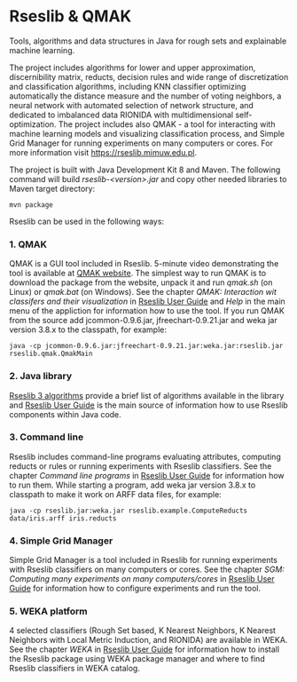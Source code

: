 # Rseslib & QMAK
Tools, algorithms and data structures in Java for rough sets and explainable machine learning.

The project includes algorithms for lower and upper approximation, discernibility matrix, reducts, decision rules and wide range of discretization and classification algorithms, including KNN classifier optimizing automatically the distance measure and the number of voting neighbors, a neural network with automated selection of network structure, and dedicated to imbalanced data RIONIDA with multidimensional self-optimization. The project includes also QMAK - a tool for interacting with machine learning models and visualizing classification process, and Simple Grid Manager for running experiments on many computers or cores. For more information visit https://rseslib.mimuw.edu.pl.

The project is built with Java Development Kit 8 and Maven. The following command will build *rseslib-\<version\>.jar* and copy other needed libraries to Maven target directory:
```
mvn package
```

Rseslib can be used in the following ways:

### 1. QMAK
QMAK is a GUI tool included in Rseslib. 5-minute video demonstrating the tool is available at [QMAK website](http://rseslib.mimuw.edu.pl/qmak). The simplest way to run QMAK is to download the package from the website, unpack it and run *qmak.sh* (on Linux) or *qmak.bat* (on Windows). See the chapter *QMAK: Interaction wit classifers and their visualization* in [Rseslib User Guide](https://rseslib.mimuw.edu.pl/rseslib.pdf) and *Help* in the main menu of the appliction for information how to use the tool. If you run QMAK from the source add jcommon-0.9.6.jar, jfreechart-0.9.21.jar and weka jar version 3.8.x to the classpath, for example:
```
java -cp jcommon-0.9.6.jar:jfreechart-0.9.21.jar:weka.jar:rseslib.jar rseslib.qmak.QmakMain
```

### 2. Java library
[Rseslib 3 algorithms](https://rseslib.mimuw.edu.pl/algorithms.html) provide a brief list of algorithms available in the library and [Rseslib User Guide](https://rseslib.mimuw.edu.pl/rseslib.pdf) is the main source of information how to use Rseslib components within Java code.

### 3. Command line
Rseslib includes command-line programs evaluating attributes, computing reducts or rules or running experiments with Rseslib classifiers. See the chapter *Command line programs* in [Rseslib User Guide](https://rseslib.mimuw.edu.pl/rseslib.pdf) for information how to run them. While starting a program, add weka jar version 3.8.x to classpath to make it work on ARFF data files, for example:
```
java -cp rseslib.jar:weka.jar rseslib.example.ComputeReducts data/iris.arff iris.reducts
```

### 4. Simple Grid Manager
Simple Grid Manager is a tool included in Rseslib for running experiments with Rseslib classifiers on many computers or cores. See the chapter *SGM: Computing many experiments on many computers/cores* in [Rseslib User Guide](https://rseslib.mimuw.edu.pl/rseslib.pdf) for information how to configure experiments and run the tool.

### 5. WEKA platform
4 selected classifiers (Rough Set based, K Nearest Neighbors, K Nearest Neighbors with Local Metric Induction, and RIONIDA) are available in WEKA. See the chapter *WEKA* in [Rseslib User Guide](https://rseslib.mimuw.edu.pl/rseslib.pdf) for information how to install the Rseslib package using WEKA package manager and where to find Rseslib classifiers in WEKA catalog.
